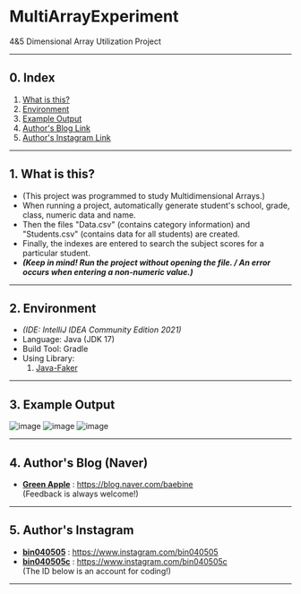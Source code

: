# MultiArrayExperiment
4&5 Dimensional Array Utilization Project

___

## 0. Index
1. [What is this?](#1-what-is-this)
2. [Environment](#2-environment)
3. [Example Output](#3-example-output)
4. [Author's Blog Link](#4-authors-blog-naver)
5. [Author's Instagram Link](#5-authors-instagram)

___

## 1. What is this?
- (This project was programmed to study Multidimensional Arrays.)
- When running a project, automatically generate student's school, grade, class, numeric data and name.
- Then the files "Data.csv" (contains category information) and "Students.csv" (contains data for all students) are created.
- Finally, the indexes are entered to search the subject scores for a particular student.
- ***(Keep in mind! Run the project without opening the file. / An error occurs when entering a non-numeric value.)***
___

## 2. Environment
- *(IDE: IntelliJ IDEA Community Edition 2021)*
- Language: Java (JDK 17)
- Build Tool: Gradle
- Using Library:
   1. [Java-Faker](https://github.com/DiUS/java-faker)

___

## 3. Example Output
![image](https://user-images.githubusercontent.com/63220297/172418145-ef57d413-e8bd-4d4d-ba99-746065d77689.png)
![image](https://user-images.githubusercontent.com/63220297/172424990-e168e71f-ab3f-4849-ac44-28b64a264f0e.png)
![image](https://user-images.githubusercontent.com/63220297/172425039-a31f912a-3c36-4d2e-af44-61689664c8b4.png)

___

## 4. Author's Blog (Naver)
* [**Green Apple**](https://blog.naver.com/baebine) : https://blog.naver.com/baebine
</br>(Feedback is always welcome!)

___

## 5. Author's Instagram
* [**bin040505**](https://www.instagram.com/bin040505) : https://www.instagram.com/bin040505
* [**bin040505c**](https://www.instagram.com/bin040505c) : https://www.instagram.com/bin040505c
</br>(The ID below is an account for coding!)
___

